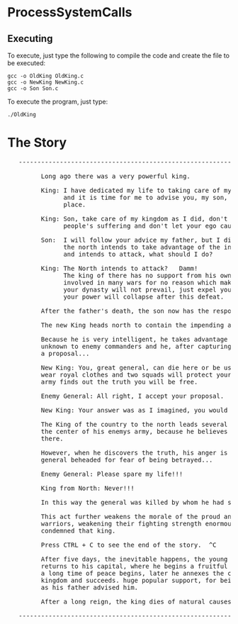 # ProcessSystemCalls
## Executing

To execute, just type the following to compile the code and create the file to be executed:
```
gcc -o OldKing OldKing.c
gcc -o NewKing NewKing.c
gcc -o Son Son.c
```

To execute the program, just type:

```
./OldKing
```
# The Story
<pre>
   ------------------------------------------------------------------------------------------------
         
         Long ago there was a very powerful king. 
          
         King: I have dedicated my life to taking care of my kingdom, however I am dying    
               and it is time for me to advise you, my son, who will take the throne in my 
               place.                                                                       
            
         King: Son, take care of my kingdom as I did, don't seek riches at the expense of   
               people's suffering and don't let your ego cause wars.                        
           
         Son:  I will follow your advice my father, but I discovered that the country to    
               the north intends to take advantage of the instability caused by your death  
               and intends to attack, what should I do?                                     
          
         King: The North intends to attack?   Damm!                                                                 
               The king of there has no support from his own population because he gets     
               involved in many wars for no reason which makes your respect low, naturally  
               your dynasty will not prevail, just expel your army from here, naturally     
               your power will collapse after this defeat.                                  
            
         After the father's death, the son now has the responsibility to become king. 
            
         The new King heads north to contain the impending attack. 
           
         Because he is very intelligent, he takes advantage of the fact that his face is    
         unknown to enemy commanders and he, after capturing one of his generals, makes him    
         a proposal...                                                                      
          
         New King: You, great general, can die here or be used as a clone of me, you will   
         wear royal clothes and two squads will protect your location, when your countrys   
         army finds out the truth you will be free.                                         
             
         Enemy General: All right, I accept your proposal. 
            
         New King: Your answer was as I imagined, you would inevitably choose that.    
          
         The King of the country to the north leads several battles, always trying to reach         
         the center of his enemys army, because he believes that the new king would be      
         there.                                                                             
          
         However, when he discovers the truth, his anger is so great that he has his own    
         general beheaded for fear of being betrayed...                                     
          
         Enemy General: Please spare my life!!!  
             
         King from North: Never!!! 
           
         In this way the general was killed by whom he had served all his life...
           
         This act further weakens the morale of the proud and incompetent king and his      
         warriors, weakening their fighting strength enormously. This act definitively      
         condemned that king.                                                               
            
         Press CTRL + C to see the end of the story.  ^C
            
         After five days, the inevitable happens, the young king expels his enemies and        
         returns to his capital, where he begins a fruitful lineage and for his character            
         a long time of peace begins, later he annexes the country to the north to his              
         kingdom and succeeds. huge popular support, for being very fair and compassionate,         
         as his father advised him.                                                                
          
         After a long reign, the king dies of natural causes.                             
     
   ------------------------------------------------------------------------------------------------
</pre>



